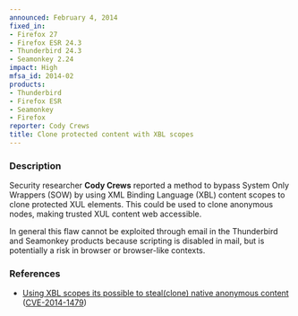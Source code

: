 ```yaml
---
announced: February 4, 2014
fixed_in:
- Firefox 27
- Firefox ESR 24.3
- Thunderbird 24.3
- Seamonkey 2.24
impact: High
mfsa_id: 2014-02
products:
- Thunderbird
- Firefox ESR
- Seamonkey
- Firefox
reporter: Cody Crews
title: Clone protected content with XBL scopes
---
```


<h3>Description</h3>

<p>Security researcher <strong>Cody Crews</strong> reported a method to bypass
System Only Wrappers (SOW) by using XML Binding Language (XBL) content scopes to
clone protected XUL elements. This could be used to clone anonymous nodes,
making trusted XUL content web accessible.
</p>

<p class="note">In general this flaw cannot be exploited through email in the
Thunderbird and Seamonkey products because scripting is disabled in mail, but is
potentially a risk in browser or browser-like contexts.</p>

<h3>References</h3>

<ul>
  <li><a href="https://bugzilla.mozilla.org/show_bug.cgi?id=911864">
       Using XBL scopes its possible to steal(clone) native anonymous
content</a> (<a href="http://cve.mitre.org/cgi-bin/cvename.cgi?name=CVE-2014-1479" class="ex-ref">CVE-2014-1479</a>)</li>
</ul>



